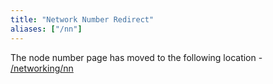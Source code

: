 ```yaml
---
title: "Network Number Redirect"
aliases: ["/nn"]
---
```


The node number page has moved to the following location - [/networking/nn](/networking/nn)
